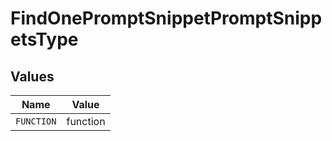 # FindOnePromptSnippetPromptSnippetsType


## Values

| Name       | Value      |
| ---------- | ---------- |
| `FUNCTION` | function   |